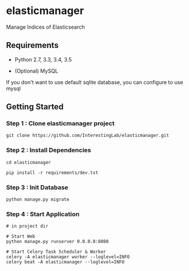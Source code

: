 # elasticmanager
Manage Indices of Elasticsearch

## Requirements

*   Python 2.7, 3.3, 3.4, 3.5

*   (Optional) MySQL

If you don't want to use default sqlite database, you can configure to use mysql

## Getting Started

### Step 1 : Clone elasticmanager project

```
git clone https://github.com/InterestingLab/elasticmanager.git
```

### Step 2 : Install Dependencies

```
cd elasticmanager

pip install -r requirements/dev.txt
```

### Step 3 : Init Database

```
python manage.py migrate
```

### Step 4 : Start Application

```
# in project dir

# Start Web
python manage.py runserver 0.0.0.0:8080

# Start Celery Task Scheduler & Worker
celery -A elasticmanager worker --loglevel=INFO
celery beat -A elasticmanager --loglevel=INFO
```
